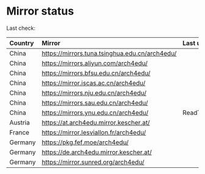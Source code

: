 <script src="./time.js"></script>
# Mirror status
Last check: <script type="text/javascript">localize(1681960722.579286);</script>

|Country|Mirror|Last update|
|:------|:-----|:----------|
|China|https://mirrors.tuna.tsinghua.edu.cn/arch4edu/|<script type="text/javascript">localize(1681929066);</script>|
|China|https://mirrors.aliyun.com/arch4edu/|<script type="text/javascript">localize(1681929066);</script>|
|China|https://mirrors.bfsu.edu.cn/arch4edu/|<script type="text/javascript">localize(1681929066);</script>|
|China|https://mirror.iscas.ac.cn/arch4edu/|<script type="text/javascript">localize(1681929066);</script>|
|China|https://mirrors.nju.edu.cn/arch4edu/|<script type="text/javascript">localize(1681885849);</script>|
|China|https://mirrors.sau.edu.cn/arch4edu/|<script type="text/javascript">localize(1673850842);</script>|
|China|https://mirrors.ynu.edu.cn/arch4edu/|ReadTimeout|
|Austria|https://at.arch4edu.mirror.kescher.at/|<script type="text/javascript">localize(1681929066);</script>|
|France|https://mirror.lesviallon.fr/arch4edu/|<script type="text/javascript">localize(1681929066);</script>|
|Germany|https://pkg.fef.moe/arch4edu/|<script type="text/javascript">localize(1681929066);</script>|
|Germany|https://de.arch4edu.mirror.kescher.at/|<script type="text/javascript">localize(1681929066);</script>|
|Germany|https://mirror.sunred.org/arch4edu/|<script type="text/javascript">localize(1681929066);</script>|

<script src="./tablefilter/tablefilter.js"></script>
<script src="./table.js"></script>